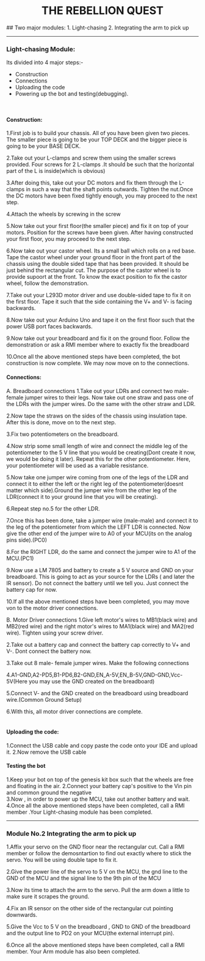 <h1 align="center">THE REBELLION QUEST</h1>
## Two major modules:
1. Light-chasing
2. Integrating the arm to pick up

_____

### Light-chasing Module:

Its divided into 4 major steps:-
* Construction
* Connections
* Uploading the code
* Powering up the bot and testing(debugging).
<br/>

#### Construction:

1.First job is to build your chassis. All of you have been given two pieces. The smaller piece is going to be your TOP DECK and the bigger piece is going to be your BASE DECK.

2.Take out your L-clamps and screw them using the smaller screws provided. Four screws for 2 L-clamps .It should be such that the horizontal part of the L is inside(which is obvious)

3.After doing this, take out your DC motors and fix them through the L-clamps in such a way that the shaft points outwards. Tighten the nut.Once the DC motors have been fixed tightly enough, you may proceed to the next step.

4.Attach the wheels by screwing in the screw

5.Now take out your first floor(the smaller piece) and fix it on top of your motors. Position for the screws have been given. After having constructed your first floor, you may proceed to the next step.

6.Now take out your castor wheel. Its a small ball which rolls on a red base. Tape the castor wheel under your ground floor in the front  part of the chassis using the double sided tape that has been provided. It should be just behind the rectangular cut. The purpose of the castor wheel is to provide supoort at the front. To know the exact position to fix the castor wheel, follow the demonstration.

7.Take out your L293D motor driver and use double-sided tape to fix it on the first floor. Tape it such that the side containing the V+ and V- is facing backwards.

8.Now take out your Arduino Uno and tape it on the first floor such that the power USB port faces backwards.

9.Now take out your breadboard and fix it on the ground floor. Follow the demonstration or ask a RMI member where to exactly fix the breadboard

10.Once all the above mentioned steps have been completed, the bot construction is now complete. We may now move on to the connections.
<br/>

#### Connections:
A. Breadboard connections
1.Take out your LDRs and connect two male-female jumper wires to their legs. Now take out one straw and pass one of the LDRs with the jumper wires. Do the same with the other straw and LDR.

2.Now tape the straws on the sides of the chassis using  insulation tape. After this is done, move on to the next step.

3.Fix two potentiometers on the breadboard.

4.Now strip some small length of wire and connect the middle leg of the potentiometer to the 5 V line that you would be creating(Dont create it now, we would be doing it later). Repeat this for the other potentiometer. Here, your potentiometer will be used as a variable resistance.

5.Now take one jumper wire coming from one of the legs of the LDR and connect it to either the left or the right leg of the potentiometer(doesnt matter which side).Ground the jumper wire from the other leg of the LDR(connect it to your ground line that you will be creating).

6.Repeat step no.5 for the other LDR.

7.Once this has been done, take a jumper wire (male-male) and connect it to the leg of the potentiometer from which the LEFT LDR is connected. Now give the other end of the jumper wire to A0 of your MCU(its on the analog pins side).(PC0)

8.For the RIGHT LDR, do the same and connect the jumper wire to A1 of the MCU.(PC1)

9.Now use  a LM 7805 and battery to create a 5 V source and GND on your breadboard. This is going to act as your source for the LDRs ( and later the IR sensor). Do not connect the battery until we tell you. Just connect the battery cap for now.

10.If all the above mentioned steps have been completed, you may move von to the motor driver connections.
<br/>

B. Motor Driver connections
1.Give left motor's wires to MB1(black wire) and MB2(red wire) and the right motor's wires to MA1(black wire) and MA2(red wire). Tighten using your screw driver.

2.Take out a battery cap and connect the battery cap correctly to V+ and V-. Dont connect the battery now.

3.Take out 8 male- female jumper wires. Make the following connections

4.A1-GND,A2-PD5,B1-PD6,B2-GND,EN_A-5V,EN_B-5V,GND-GND,Vcc-5V(Here you may use the GND created on the breadboard)

5.Connect V- and the GND created on the breadboard using breadboard wire.(Common Ground Setup)

6.With this, all motor driver connections are complete.  
<br/>

#### Uploading the code:

1.Connect the USB cable and copy paste the code onto your IDE and upload it.
2.Now remove the USB cable
<br/>

#### Testing the bot

1.Keep your bot on top of the genesis kit box such that the wheels are free and floating in the air.
2.Connect your battery cap's positive to the Vin pin and common ground the negative  
3.Now , in order to power up the MCU, take out another battery and wait.
4.Once all the above mentioned steps have been completed, call a RMI member .Your Light-chasing module has been completed.
<br/>

_____

### Module No.2 Integrating the arm to pick up
1.Affix your servo on the GND floor near the rectangular cut. Call a RMI member or follow the demosntartion to find out exactly where to stick the servo. You will be using double tape to fix it.

2.Give the power line of the servo to 5 V on the MCU, the gnd line to the GND of the MCU and the signal line to the 9th pin of the MCU

3.Now its time to attach the arm to the servo. Pull the arm down a little to make sure it scrapes the ground.

4.Fix an IR sensor on the other side of the rectangular cut pointing downwards.

5.Give the Vcc to 5 V on the breadboard , GND to GND of the breadboard and the output line to PD2 on your MCU(the external interrupt pin).

6.Once all the above mentioned steps have been completed, call a RMI member. Your Arm module has also been completed.
